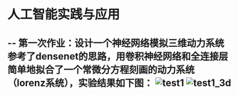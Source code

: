 # 人工智能实践与应用
--
第一次作业：设计一个神经网络模拟三维动力系统
参考了densenet的思路，用卷积神经网络和全连接层简单地拟合了一个常微分方程刻画的动力系统（lorenz系统），实验结果如下图：
![test1](https://user-images.githubusercontent.com/77565562/197332324-c5ea9777-84f3-484f-87ee-94d2ad1bc52f.svg)
![test1_3d](https://user-images.githubusercontent.com/77565562/197332331-bdc7b3fd-ceb5-4d48-8981-04bf73ed9638.svg)
--

